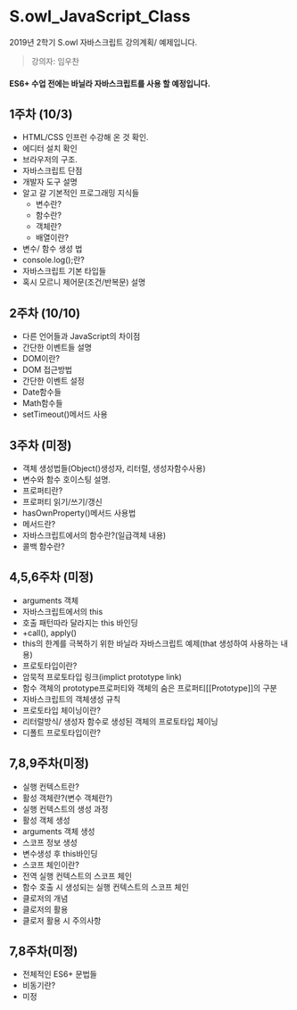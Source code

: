 # S.owl_JavaScript_Class
2019년 2학기 S.owl 자바스크립트 강의계획/ 예제입니다.<br>
>강의자: 임우찬
#### ES6+ 수업 전에는 바닐라 자바스크립트를 사용 할 예정입니다.
## 1주차 (10/3)

  - HTML/CSS 인프런 수강해 온 것 확인.  
  - 에디터 설치 확인
  - 브라우저의 구조.
  - 자바스크립트 단점
  - 개발자 도구 설명
  - 알고 갈 기본적인 프로그래밍 지식들 
      -  변수란?
      -  함수란?
      - 객체란?
      - 배열이란?
  - 변수/ 함수 생성 법
  - console.log();란?
  - 자바스크립트 기본 타입들
  - 혹시 모르니 제어문(조건/반복문) 설명
## 2주차 (10/10)
  - 다른 언어들과 JavaScript의 차이점
  - 간단한 이벤트들 설명
  - DOM이란?
  - DOM 접근방법
  - 간단한 이벤트 설정
  - Date함수들
  - Math함수들
  - setTimeout()메서드 사용
## 3주차 (미정)
  - 객체 생성법들(Object()생성자, 리터럴, 생성자함수사용)
  - 변수와 함수 호이스팅 설명.
  - 프로퍼티란?
  - 프로퍼티 읽기/쓰기/갱신
  - hasOwnProperty()메서드 사용법
  - 메서드란?
  - 자바스크립트에서의 함수란?(일급객체 내용)
  - 콜백 함수란?
## 4,5,6주차 (미정)
  - arguments 객체
  - 자바스크립트에서의 this
  - 호출 패턴따라 달라지는 this 바인딩
  - +call(), apply()
  - this의 한계를 극복하기 위한 바닐라 자바스크립트 예제(that 생성하여 사용하는 내용)
  - 프로토타입이란?
  - 암묵적 프로토타입 링크(implict prototype link)
  - 함수 객체의 prototype프로퍼티와 객체의 숨은 프로퍼티[[Prototype]]의 구분
  - 자바스크립트의 객체생성 규칙
  - 프로토타입 체이닝이란?
  - 리터럴방식/ 생성자 함수로 생성된 객체의 프로토타입 체이닝
  - 디폴트 프로토타입이란?
## 7,8,9주차(미정)
  - 실행 컨텍스트란?
  - 활성 객체란?(변수 객체란?)
  - 실행 컨텍스트의 생성 과정
  - 활성 객체 생성
  - arguments 객체 생성
  - 스코프 정보 생성
  - 변수생성 후 this바인딩
  - 스코프 체인이란?
  - 전역 실행 컨텍스트의 스코프 체인
  - 함수 호출 시 생성되는 실행 컨텍스트의 스코프 체인
  - 클로저의 개념
  - 클로저의 활용
  - 클로저 활용 시 주의사항
## 7,8주차(미정)
  - 전체적인 ES6+ 문법들
  - 비동기란?
  - 미정
